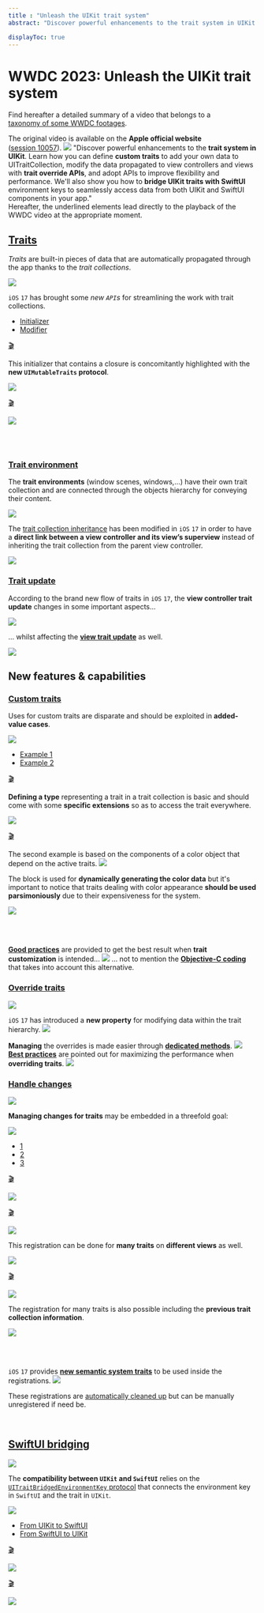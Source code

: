 ```yaml
---
title : "Unleash the UIKit trait system"
abstract: "Discover powerful enhancements to the trait system in UIKit."

displayToc: true
---
```


# WWDC 2023: Unleash the UIKit trait system
Find hereafter a detailed summary of a video that belongs to a [taxonomy&nbsp;of&nbsp;some&nbsp;WWDC&nbsp;footages](../../).

The original video is available on the **Apple official website** ([session&nbsp;10057](https://developer.apple.com/videos/play/wwdc2023/10057/)).
![](../../../../../images/iOSdev/wwdc23-10057_Poster.png)
"Discover powerful enhancements to the **trait system in UIKit**. Learn how you can define **custom traits** to add your own data to UITraitCollection, modify the data propagated to view controllers and views with **trait override APIs**, and adopt APIs to improve flexibility and performance. We'll also show you how to **bridge UIKit traits with SwiftUI** environment keys to seamlessly access data from both UIKit and SwiftUI components in your app."
</br>Hereafter, the underlined elements lead directly to the playback of the WWDC video at the appropriate moment.
</br>

## [Traits](https://developer.apple.com/videos/play/wwdc2023/10057?time=60)
*Traits* are built-in pieces of data that are automatically propagated through the app thanks to the *trait collections*.

![](../../../../../images/iOSdev/wwdc23-10057_1.png)

`iOS`&nbsp;`17` has brought some *new `API`s* for streamlining the work with trait collections.
<ul class="nav nav-tabs" role="tablist">
    <li class="nav-item" role="presentation">
        <a class="nav-link active"
           data-bs-toggle="tab" 
           href="#TraitsDef1"
           id="TraitsDef1_tab"
           role="tab" 
           aria-selected="true">Initializer</a>
    </li>
    <li class="nav-item" role="presentation">
        <a class="nav-link"
           data-bs-toggle="tab" 
           href="#TraitsDef2"
           id="TraitsDef2_tab"
           role="tab" 
           aria-selected="false">Modifier</a>
    </li>
    </ul>

<div class="tab-content">
<div class="tab-pane show active" id="TraitsDef1" role="tabpanel">

<a alt="Click to playback the footage at the appropriate moment regarding the new initializer" href="https://developer.apple.com/videos/play/wwdc2023/10057/?time=110">🎬</a>

This initializer that contains a closure is concomitantly highlighted with the **new `UIMutableTraits` protocol**.

![](../../../../../images/iOSdev/wwdc23-10057_2.png)
</div>

<div class="tab-pane" id="TraitsDef2" role="tabpanel">

<a alt="Click to playback the footage at the appropriate moment regarding the new traits modifier" href="https://developer.apple.com/videos/play/wwdc2023/10057/?time=146">🎬</a>

![](../../../../../images/iOSdev/wwdc23-10057_3.png)
</div>
</div>
</br>
</br>

### [Trait&nbsp;environment](https://developer.apple.com/videos/play/wwdc2023/10057/?time=183)
The **trait environments** (window scenes, windows,...) have their own trait collection and are connected through the objects hierarchy for conveying their content.

![](../../../../../images/iOSdev/wwdc23-10057_4.png)

The [trait&nbsp;collection&nbsp;inheritance](https://developer.apple.com/videos/play/wwdc2023/10057/?time=235) has been modified in `iOS`&nbsp;`17` in order to have a **direct link between a view controller and its view’s superview** instead of inheriting the trait collection from the parent view controller.

![](../../../../../images/iOSdev/wwdc23-10057_5.png)

### [Trait&nbsp;update](https://developer.apple.com/videos/play/wwdc2023/10057/?time=351)
According to the brand new flow of traits in `iOS`&nbsp;`17`, the **view controller trait update** changes in some important aspects...

![](../../../../../images/iOSdev/wwdc23-10057_6.png)

... whilst affecting the **[view&nbsp;trait&nbsp;update](https://developer.apple.com/videos/play/wwdc2023/10057/?time=423)** as well.

![](../../../../../images/iOSdev/wwdc23-10057_7.png)
</br>

## New&nbsp;features&nbsp;&&nbsp;capabilities
### [Custom&nbsp;traits](https://developer.apple.com/videos/play/wwdc2023/10057?time=464)
Uses for custom traits are disparate and should be exploited in **added-value cases**.

![](../../../../../images/iOSdev/wwdc23-10057_8.png)

<ul class="nav nav-tabs" role="tablist">
    <li class="nav-item" role="presentation">
        <a class="nav-link active"
           data-bs-toggle="tab" 
           href="#TraitCustomEx1"
           id="TraitCustomEx1_tab"
           role="tab" 
           aria-selected="true">Example&nbsp;1</a>
    </li>
    <li class="nav-item" role="presentation">
        <a class="nav-link"
           data-bs-toggle="tab" 
           href="#TraitCustomEx2"
           id="TraitCustomEx2_tab"
           role="tab" 
           aria-selected="false">Example&nbsp;2</a>
    </li>
    </ul>

<div class="tab-content">
<div class="tab-pane show active" id="TraitCustomEx1" role="tabpanel">

<a alt="Click to playback the footage at the appropriate moment regarding the first example for customizing a trait" href="https://developer.apple.com/videos/play/wwdc2023/10057/?time=542">🎬</a>

**Defining a type** representing a trait in a trait collection is basic and should come with some **specific extensions** so as to access the trait everywhere.

![](../../../../../images/iOSdev/wwdc23-10057_9.png)
</div>

<div class="tab-pane" id="TraitCustomEx2" role="tabpanel">

<a alt="Click to playback the footage at the appropriate moment regarding the second example for customizing a trait" href="https://developer.apple.com/videos/play/wwdc2023/10057/?time=652">🎬</a>

The second example is based on the components of a color object that depend on the active traits.
![](../../../../../images/iOSdev/wwdc23-10057_10.png)

The block is used for **dynamically generating the color data** but it's important to notice that traits dealing with color appearance **should be used parsimoniously** due to their expensiveness for the system.

![](../../../../../images/iOSdev/wwdc23-10057_11.png)
</div>
</div>
</br>
</br>

**[Good&nbsp;practices](https://developer.apple.com/videos/play/wwdc2023/10057/?time=789)** are provided to get the best result when **trait customization** is intended...
![](../../../../../images/iOSdev/wwdc23-10057_12.png)
... not to mention the **[Objective-C&nbsp;coding](https://developer.apple.com/videos/play/wwdc2023/10057/?time=845)** that takes into account this alternative.
</br>
### [Override&nbsp;traits](https://developer.apple.com/videos/play/wwdc2023/10057?time=872)
![](../../../../../images/iOSdev/wwdc23-10057_13.png)

`iOS`&nbsp;`17` has introduced a **new property** for modifying data within the trait hierarchy.
![](../../../../../images/iOSdev/wwdc23-10057_14.png)

**Managing** the overrides is made easier through **[dedicated&nbsp;methods](https://developer.apple.com/videos/play/wwdc2023/10057/?time=1064)**.
![](../../../../../images/iOSdev/wwdc23-10057_15.png)
**[Best&nbsp;practices](https://developer.apple.com/videos/play/wwdc2023/10057/?time=1121)** are pointed out for maximizing the performance when **overriding traits**.
![](../../../../../images/iOSdev/wwdc23-10057_16.png)
</br>

### [Handle&nbsp;changes](https://developer.apple.com/videos/play/wwdc2023/10057?time=1188)

![](../../../../../images/iOSdev/wwdc23-10057_17.png)

**Managing changes for traits** may be embedded in a threefold goal:

![](../../../../../images/iOSdev/wwdc23-10057_18.png)
<ul class="nav nav-tabs" role="tablist">
    <li class="nav-item" role="presentation">
        <a class="nav-link active"
           data-bs-toggle="tab" 
           href="#TraitChanges1"
           id="TraitChanges1_tab"
           role="tab" 
           aria-selected="true">1</a>
    </li>
    <li class="nav-item" role="presentation">
        <a class="nav-link"
           data-bs-toggle="tab" 
           href="#TraitChanges2"
           id="TraitChanges2_tab"
           role="tab" 
           aria-selected="false">2</a>
    </li>
    <li class="nav-item" role="presentation">
        <a class="nav-link"
           data-bs-toggle="tab" 
           href="#TraitChanges3"
           id="TraitChanges3_tab"
           role="tab" 
           aria-selected="false">3</a>
    </li>
    </ul>

<div class="tab-content">
<div class="tab-pane show active" id="TraitChanges1" role="tabpanel">

<a alt="Click to playback the footage at the appropriate moment regarding the trait change handling on older iOS versions" href="https://developer.apple.com/videos/play/wwdc2023/10057/?time=1254">🎬</a>

![](../../../../../images/iOSdev/wwdc23-10057_19.png)
</div>

<div class="tab-pane" id="TraitChanges2" role="tabpanel">

<a alt="Click to playback the footage at the appropriate moment regarding the trait changes using a closure" href="https://developer.apple.com/videos/play/wwdc2023/10057/?time=1284">🎬</a>

![](../../../../../images/iOSdev/wwdc23-10057_20.png)

This registration can be done for **many traits** on **different views** as well.

![](../../../../../images/iOSdev/wwdc23-10057_21.png)
</div>

<div class="tab-pane" id="TraitChanges3" role="tabpanel">

<a alt="Click to playback the footage at the appropriate moment regarding the trait changes using the target action pattern" href="https://developer.apple.com/videos/play/wwdc2023/10057/?time=1367">🎬</a>


![](../../../../../images/iOSdev/wwdc23-10057_22.png)

The registration for many traits is also possible including the **previous trait collection information**.

![](../../../../../images/iOSdev/wwdc23-10057_23.png)
</div>
</div>
</br>
</br>

`iOS`&nbsp;`17` provides **[new&nbsp;semantic&nbsp;system&nbsp;traits](https://developer.apple.com/videos/play/wwdc2023/10057/?time=1432)** to be used inside the registrations.
![](../../../../../images/iOSdev/wwdc23-10057_24.png)

These registrations are [automatically&nbsp;cleaned&nbsp;up](https://developer.apple.com/videos/play/wwdc2023/10057/?time=1468) but can be manually unregistered if need be.

</br>

## [SwiftUI&nbsp;bridging](https://developer.apple.com/videos/play/wwdc2023/10057?time=1525)
![](../../../../../images/iOSdev/wwdc23-10057_25.png)

The **compatibility between `UIKit` and `SwiftUI`** relies on the [`UITraitBridgedEnvironmentKey`&nbsp;protocol](https://developer.apple.com/videos/play/wwdc2023/10057/?time=1569) that connects the environment key in `SwiftUI` and the trait in `UIKit`.

![](../../../../../images/iOSdev/wwdc23-10057_26.png)
<ul class="nav nav-tabs" role="tablist">
    <li class="nav-item" role="presentation">
        <a class="nav-link active"
           data-bs-toggle="tab" 
           href="#TraitBridging1"
           id="TraitBridging1_tab"
           role="tab" 
           aria-selected="true">From&nbsp;UIKit&nbsp;to&nbsp;SwiftUI</a>
    </li>
    <li class="nav-item" role="presentation">
        <a class="nav-link"
           data-bs-toggle="tab" 
           href="#TraitBridging2"
           id="TraitBridging2_tab"
           role="tab" 
           aria-selected="false">From&nbsp;SwiftUI&nbsp;to&nbsp;UIKit</a>
    </li>
    </ul>

<div class="tab-content">
<div class="tab-pane show active" id="TraitBridging1" role="tabpanel">

<a alt="Click to playback the footage at the appropriate moment regarding the bridging from uikit to swiftui" href="https://developer.apple.com/videos/play/wwdc2023/10057/?time=1624">🎬</a>

![](../../../../../images/iOSdev/wwdc23-10057_27.png)
</div>

<div class="tab-pane" id="TraitBridging2" role="tabpanel">

<a alt="Click to playback the footage at the appropriate moment regarding the bridging from swiftui to uikit" href="https://developer.apple.com/videos/play/wwdc2023/10057/?time=1697">🎬</a>

![](../../../../../images/iOSdev/wwdc23-10057_28.png)
</div>
</div>
</br>